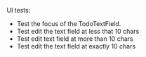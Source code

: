 UI tests:

- Test the focus of the TodoTextField.
- Test edit the text field at less that 10 chars
- Test edit text field at more than 10 chars
- Test edit the text field at exactly 10 chars
